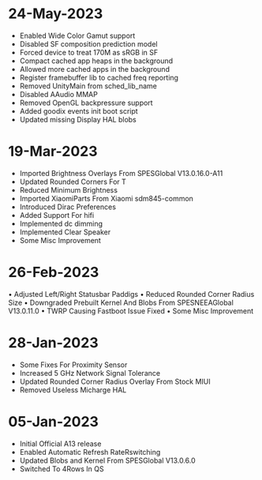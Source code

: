 # 24-May-2023
- Enabled Wide Color Gamut support
- Disabled SF composition prediction model
- Forced device to treat 170M as sRGB in SF
- Compact cached app heaps in the background
- Allowed more cached apps in the background
- Register framebuffer lib to cached freq reporting
- Removed UnityMain from sched_lib_name
- Disabled AAudio MMAP
- Removed OpenGL backpressure support
- Added goodix events init boot script
- Updated missing Display HAL blobs

# 19-Mar-2023
- Imported Brightness Overlays From SPESGlobal V13.0.16.0-A11
- Updated Rounded Corners For T
- Reduced Minimum Brightness
- Imported XiaomiParts From Xiaomi sdm845-common
- Introduced Dirac Preferences
- Added Support For hifi
- Implemented dc dimming
- Implemented Clear Speaker
- Some Misc Improvement

# 26-Feb-2023
• Adjusted Left/Right Statusbar Paddigs
• Reduced Rounded Corner Radius Size
• Downgraded Prebuilt Kernel And Blobs From SPESNEEAGlobal V13.0.11.0
• TWRP Causing Fastboot Issue Fixed
• Some Misc Improvement

# 28-Jan-2023
- Some Fixes For Proximity Sensor 
- Increased 5 GHz Network Signal Tolerance
- Updated Rounded Corner Radius Overlay From Stock MIUI
- Removed Useless Micharge HAL

# 05-Jan-2023
- Initial Official A13 release
- Enabled Automatic Refresh RateRswitching
- Updated Blobs and Kernel From SPESGlobal V13.0.6.0
- Switched To 4Rows In QS



